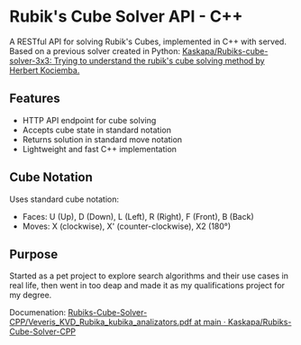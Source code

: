 # Rubik's Cube Solver API - C++
A RESTful API for solving Rubik's Cubes, implemented in C++ with served. Based on a previous solver created in Python: [Kaskapa/Rubiks-cube-solver-3x3: Trying to understand the rubik's cube solving method by Herbert Kociemba.](https://github.com/Kaskapa/Rubiks-cube-solver-3x3)

## Features
- HTTP API endpoint for cube solving
- Accepts cube state in standard notation
- Returns solution in standard move notation
- Lightweight and fast C++ implementation

## Cube Notation
Uses standard cube notation:
- Faces: U (Up), D (Down), L (Left), R (Right), F (Front), B (Back)
- Moves: X (clockwise), X' (counter-clockwise), X2 (180°)

## Purpose
Started as a pet project to explore search algorithms and their use cases in real life, then went in too deap and made it as my qualifications project for my degree.

Documenation: [Rubiks-Cube-Solver-CPP/Veveris_KVD_Rubika_kubika_analizators.pdf at main · Kaskapa/Rubiks-Cube-Solver-CPP](https://github.com/Kaskapa/Rubiks-Cube-Solver-CPP/blob/main/Veveris_KVD_Rubika_kubika_analizators.pdf)
